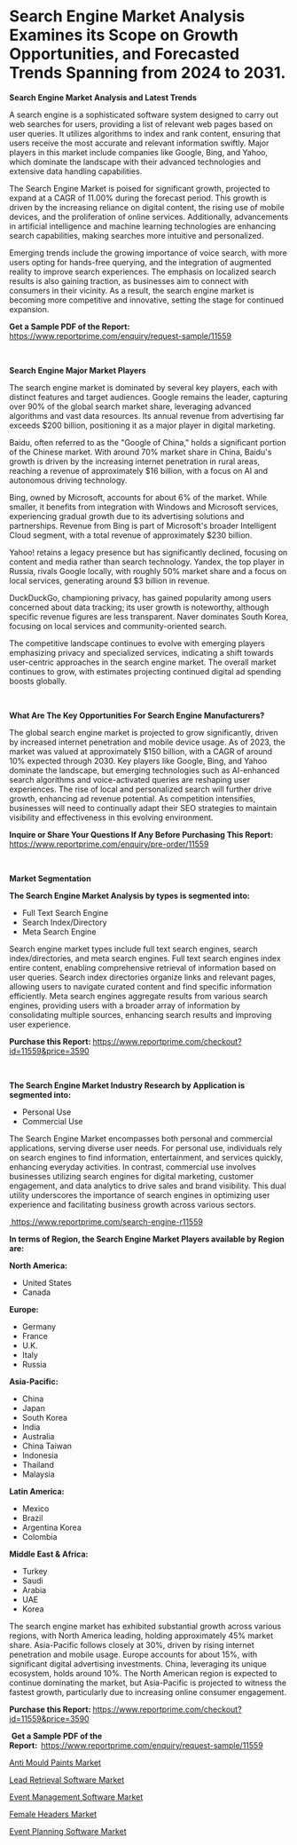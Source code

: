 <p><h1>Search Engine Market Analysis Examines its Scope on Growth Opportunities, and Forecasted Trends Spanning from 2024 to 2031.</h1></p><p><strong>Search Engine Market Analysis and Latest Trends</strong></p>
<p><p>A search engine is a sophisticated software system designed to carry out web searches for users, providing a list of relevant web pages based on user queries. It utilizes algorithms to index and rank content, ensuring that users receive the most accurate and relevant information swiftly. Major players in this market include companies like Google, Bing, and Yahoo, which dominate the landscape with their advanced technologies and extensive data handling capabilities.</p><p>The Search Engine Market is poised for significant growth, projected to expand at a CAGR of 11.00% during the forecast period. This growth is driven by the increasing reliance on digital content, the rising use of mobile devices, and the proliferation of online services. Additionally, advancements in artificial intelligence and machine learning technologies are enhancing search capabilities, making searches more intuitive and personalized. </p><p>Emerging trends include the growing importance of voice search, with more users opting for hands-free querying, and the integration of augmented reality to improve search experiences. The emphasis on localized search results is also gaining traction, as businesses aim to connect with consumers in their vicinity. As a result, the search engine market is becoming more competitive and innovative, setting the stage for continued expansion.</p></p>
<p><strong>Get a Sample PDF of the Report:&nbsp;</strong> <a href="https://www.reportprime.com/enquiry/request-sample/11559?utm_campaign=1836&utm_medium=2&utm_source=Github&utm_content=ia&utm_term=02122024&utm_id=search-engine">https://www.reportprime.com/enquiry/request-sample/11559</a></p>
<p>&nbsp;</p>
<p><strong>Search Engine Major Market Players</strong></p>
<p><p>The search engine market is dominated by several key players, each with distinct features and target audiences. Google remains the leader, capturing over 90% of the global search market share, leveraging advanced algorithms and vast data resources. Its annual revenue from advertising far exceeds $200 billion, positioning it as a major player in digital marketing.</p><p>Baidu, often referred to as the "Google of China," holds a significant portion of the Chinese market. With around 70% market share in China, Baidu's growth is driven by the increasing internet penetration in rural areas, reaching a revenue of approximately $16 billion, with a focus on AI and autonomous driving technology.</p><p>Bing, owned by Microsoft, accounts for about 6% of the market. While smaller, it benefits from integration with Windows and Microsoft services, experiencing gradual growth due to its advertising solutions and partnerships. Revenue from Bing is part of Microsoft's broader Intelligent Cloud segment, with a total revenue of approximately $230 billion.</p><p>Yahoo! retains a legacy presence but has significantly declined, focusing on content and media rather than search technology. Yandex, the top player in Russia, rivals Google locally, with roughly 50% market share and a focus on local services, generating around $3 billion in revenue.</p><p>DuckDuckGo, championing privacy, has gained popularity among users concerned about data tracking; its user growth is noteworthy, although specific revenue figures are less transparent. Naver dominates South Korea, focusing on local services and community-oriented search.</p><p>The competitive landscape continues to evolve with emerging players emphasizing privacy and specialized services, indicating a shift towards user-centric approaches in the search engine market. The overall market continues to grow, with estimates projecting continued digital ad spending boosts globally.</p></p>
<p>&nbsp;</p>
<p><strong>What Are The Key Opportunities For Search Engine Manufacturers?</strong></p>
<p><p>The global search engine market is projected to grow significantly, driven by increased internet penetration and mobile device usage. As of 2023, the market was valued at approximately $150 billion, with a CAGR of around 10% expected through 2030. Key players like Google, Bing, and Yahoo dominate the landscape, but emerging technologies such as AI-enhanced search algorithms and voice-activated queries are reshaping user experiences. The rise of local and personalized search will further drive growth, enhancing ad revenue potential. As competition intensifies, businesses will need to continually adapt their SEO strategies to maintain visibility and effectiveness in this evolving environment.</p></p>
<p><strong>Inquire or Share Your Questions If Any Before Purchasing This Report:</strong> <a href="https://www.reportprime.com/enquiry/pre-order/11559?utm_campaign=1836&utm_medium=2&utm_source=Github&utm_content=ia&utm_term=02122024&utm_id=search-engine">https://www.reportprime.com/enquiry/pre-order/11559</a></p>
<p>&nbsp;</p>
<p><strong>Market Segmentation</strong></p>
<p><strong>The Search Engine Market Analysis by types is segmented into:</strong></p>
<p><ul><li>Full Text Search Engine</li><li>Search Index/Directory</li><li>Meta Search Engine</li></ul></p>
<p><p>Search engine market types include full text search engines, search index/directories, and meta search engines. Full text search engines index entire content, enabling comprehensive retrieval of information based on user queries. Search index directories organize links and relevant pages, allowing users to navigate curated content and find specific information efficiently. Meta search engines aggregate results from various search engines, providing users with a broader array of information by consolidating multiple sources, enhancing search results and improving user experience.</p></p>
<p><strong>Purchase this Report:&nbsp;</strong><a href="https://www.reportprime.com/checkout?id=11559&price=3590&utm_campaign=1836&utm_medium=2&utm_source=Github&utm_content=ia&utm_term=02122024&utm_id=search-engine">https://www.reportprime.com/checkout?id=11559&price=3590</a></p>
<p>&nbsp;</p>
<p><strong>The Search Engine Market Industry Research by Application is segmented into:</strong></p>
<p><ul><li>Personal Use</li><li>Commercial Use</li></ul></p>
<p><p>The Search Engine Market encompasses both personal and commercial applications, serving diverse user needs. For personal use, individuals rely on search engines to find information, entertainment, and services quickly, enhancing everyday activities. In contrast, commercial use involves businesses utilizing search engines for digital marketing, customer engagement, and data analytics to drive sales and brand visibility. This dual utility underscores the importance of search engines in optimizing user experience and facilitating business growth across various sectors.</p></p>
<p><a href="https://www.reportprime.com/search-engine-r11559?utm_campaign=1836&utm_medium=2&utm_source=Github&utm_content=ia&utm_term=02122024&utm_id=search-engine">&nbsp;https://www.reportprime.com/search-engine-r11559</a></p>
<p><strong>In terms of Region, the Search Engine Market Players available by Region are:</strong></p>
<p>
    <p> <strong> North America: </strong>
        <ul>
            <li>United States</li>
            <li>Canada</li>
        </ul>
        </p> 
    <p> <strong> Europe: </strong>
        <ul>
            <li>Germany</li>
            <li>France</li>
            <li>U.K.</li>
            <li>Italy</li>
            <li>Russia</li>
        </ul>
        </p> 
    <p> <strong> Asia-Pacific: </strong>
        <ul>
            <li>China</li>
            <li>Japan</li>
            <li>South Korea</li>
            <li>India</li>
            <li>Australia</li>
            <li>China Taiwan</li>
            <li>Indonesia</li>
            <li>Thailand</li>
            <li>Malaysia</li>
        </ul>
        </p> 
    <p> <strong> Latin America: </strong>
        <ul>
            <li>Mexico</li>
            <li>Brazil</li>
            <li>Argentina Korea</li>
            <li>Colombia</li>
        </ul>
        </p> 
    <p> <strong> Middle East & Africa: </strong>
        <ul>
            <li>Turkey</li>
            <li>Saudi</li>
            <li>Arabia</li>
            <li>UAE</li>
            <li>Korea</li>
        </ul>
    </p>
    </p>
<p><p>The search engine market has exhibited substantial growth across various regions, with North America leading, holding approximately 45% market share. Asia-Pacific follows closely at 30%, driven by rising internet penetration and mobile usage. Europe accounts for about 15%, with significant digital advertising investments. China, leveraging its unique ecosystem, holds around 10%. The North American region is expected to continue dominating the market, but Asia-Pacific is projected to witness the fastest growth, particularly due to increasing online consumer engagement.</p></p>
<p><strong>Purchase this Report: </strong><a href="https://www.reportprime.com/checkout?id=11559&price=3590&utm_campaign=1836&utm_medium=2&utm_source=Github&utm_content=ia&utm_term=02122024&utm_id=search-engine">https://www.reportprime.com/checkout?id=11559&price=3590</a></p>
<p>&nbsp;<strong>Get a Sample PDF of the Report:&nbsp;&nbsp;</strong><a href="https://www.reportprime.com/enquiry/request-sample/11559?utm_campaign=1836&utm_medium=2&utm_source=Github&utm_content=ia&utm_term=02122024&utm_id=search-engine">https://www.reportprime.com/enquiry/request-sample/11559</a></p>
<p><strong></strong></p>
<p><p><a href="https://issuu.com/reportprime-2/docs/anti-mould-paints-market-size-2030.pptx?utm_campaign=1836&utm_medium=2&utm_source=Github&utm_content=ia&utm_term=02122024&utm_id=search-engine">Anti Mould Paints Market</a></p><p><a href="https://www.linkedin.com/pulse/lead-retrieval-software-market-research-report-2024-2031-forecasted-x67yf?utm_campaign=1836&utm_medium=2&utm_source=Github&utm_content=ia&utm_term=02122024&utm_id=search-engine">Lead Retrieval Software Market</a></p><p><a href="https://www.linkedin.com/pulse/event-management-software-market-size-growth-type-application-4u2mf?utm_campaign=1836&utm_medium=2&utm_source=Github&utm_content=ia&utm_term=02122024&utm_id=search-engine">Event Management Software Market</a></p><p><a href="https://issuu.com/reportprime-2/docs/female-headers-market-size-2030.pptx?utm_campaign=1836&utm_medium=2&utm_source=Github&utm_content=ia&utm_term=02122024&utm_id=search-engine">Female Headers Market</a></p><p><a href="https://www.linkedin.com/pulse/analysis-global-event-planning-software-market-present-landscape-sxzjf?utm_campaign=1836&utm_medium=2&utm_source=Github&utm_content=ia&utm_term=02122024&utm_id=search-engine">Event Planning Software Market</a></p></p>